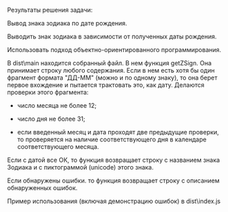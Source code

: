 Результаты решения задачи:

Вывод знака зодиака по дате рождения. 

Выводить знак зодиака в зависимости от полученных даты рождения.

Использовать подход объектно-ориентированного программирования.

В dist\main находится собранный файл. В нем функция getZSign.
Она принимает строку любого содержания. 
Если в нем есть хотя бы один фрагмент формата "ДД-ММ" (можно и по одному знаку), 
то она берет первое вхождение и пытается трактовать это, как дату.
Делаются проверки этого фрагмента:

-  число месяца не более 12;

- число дня не более 31;

- если введенный месяц и дата проходят две предыдущие проверки, 
то проверяется на наличие соответствующего дня в календаре соответствующего месяца.

Если с датой все ОК, то функция возвращает строку с названием знака Зодиака и с пиктограммой (unicode) этого знака.

Если обнаружены ошибки. то функция возвращает строку с описанием обнаруженных ошибок.

Пример использования (включая демонстрацию ошибок) в dist\index.js
